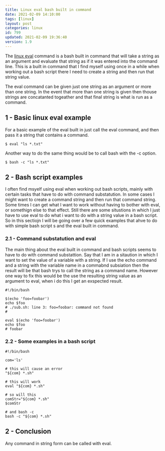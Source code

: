 ```yaml
---
title: Linux eval bash built in command
date: 2021-02-09 14:10:00
tags: [linux]
layout: post
categories: linux
id: 799
updated: 2021-02-09 19:36:40
version: 1.9
---
```


The [linux eval](https://www.computerhope.com/unix/bash/eval.htm) command is a bash built in command that will take a string as an argument and evaluate that string as if it was entered into the command line. This is a built in command that I find myself using once in a while when working out a bash script there I need to create a string and then run that string value.

The eval command can be given just one string as an argument or more than one string. In the event that more than one string is given then thouse strings are concatanted togeather and that final string is what is run as a command.

<!-- more -->

## 1 - Basic linux eval example

For a basic example of the eval built in just call the eval command, and then pass it a string that contains a command.

```
$ eval "ls *.txt"
```

Another way to do the same thing would be to call bash with the -c option.

```
$ bash -c "ls *.txt"
```

## 2 - Bash script examples

I often find msyelf using eval when working out bash scripts, mainly with certain tasks that have to do with command substatution. In some cases I might want to create a command string and then run that command string. Some times I can get what I want to work without having to bother with eval, or somethign else to that effect. Still there are some situstions in which I just have to use eval to do what i want to do with a string value in a bash script. So in this sectiojn I will be going over a few quick examples that ahve to do with simple bash script s and the eval built in command.

### 2.1 - Command substatution and eval

The main thing about the eval built in command and bash scripts seems to have to do with command substattion. Say that I am in a sitaution in which I want to set the value of a variable with a string. If I use the echo command and a string with the variable name in a commabnd subsiation then the result will be that bash trys to call the string as a command name. However one way to fix this would be the use the resulting string value as an argument to eval, when i do this I get an exspected result.

```
#!/bin/bash
 
$(echo 'foo=foobar')
echo $foo
# ./sub.sh: line 3: foo=foobar: command not found
#
 
eval $(echo 'foo=foobar')
echo $foo
# foobar
```

### 2.2 - Some examples in a bash script

```
#!/bin/bash
 
com='ls'
 
# this will cause an error
"${com} *.sh"
 
# this will work
eval "${com} *.sh"
 
# so will this
comStr="${com} *.sh"
$comStr
 
# and bash -c
bash -c "${com} *.sh"
```

## 2 - Conclusion

Any command in string form can be called with eval.